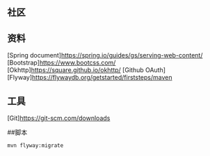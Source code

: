 ## 社区

## 资料
[Spring document]https://spring.io/guides/gs/serving-web-content/
[Bootstrap]https://www.bootcss.com/
[Okhttp]https://square.github.io/okhttp/
[Github OAuth]
[Flyway]https://flywaydb.org/getstarted/firststeps/maven
## 工具
[Git]https://git-scm.com/downloads

##脚本
```$xslt
mvn flyway:migrate
```